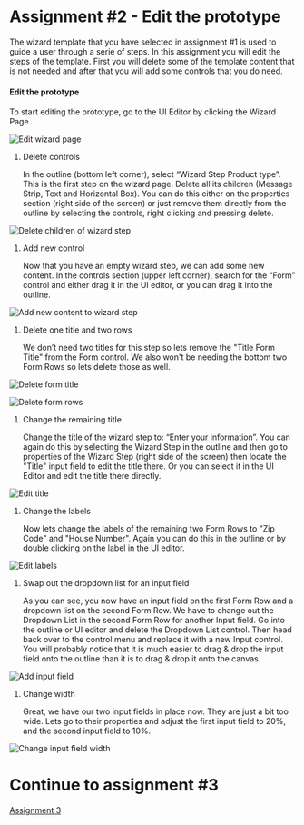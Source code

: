 # Assignment #2 - Edit the prototype
The wizard template that you have selected in assignment #1 is used to guide a user through a serie of steps. In this assignment you will edit the steps of the template. First you will delete some of the template content that is not needed and after that you will add some controls that you do need.

#### Edit the prototype
To start editing the prototype, go to the UI Editor by clicking the Wizard Page.

![Edit wizard page](https://github.com/Innov8ion-developer/SAP_Build_Assignments/blob/master/img/editThePrototype1.png)

1. Delete controls

   In the outline (bottom left corner), select “Wizard Step Product type”. This is the first step on the wizard page. Delete all its children (Message Strip, Text and Horizontal Box). You can do this either on the properties section (right side of the screen) or just remove them directly from the outline by selecting the controls, right clicking and pressing delete.

![Delete children of wizard step](https://github.com/Innov8ion-developer/SAP_Build_Assignments/blob/master/img/editThePrototype2.png)

1. Add new control

   Now that you have an empty wizard step, we can add some new content. In the controls section (upper left corner), search for the “Form” control and either drag it in the UI editor, or you can drag it into the outline.

![Add new content to wizard step](https://github.com/Innov8ion-developer/SAP_Build_Assignments/blob/master/img/editThePrototype3.png)

1. Delete one title and two rows

   We don’t need two titles for this step so lets remove the "Title Form Title" from the Form control. We also won't be needing the bottom two Form Rows so lets delete those as well.

![Delete form title](https://github.com/Innov8ion-developer/SAP_Build_Assignments/blob/master/img/editThePrototype4.png)

![Delete form rows](https://github.com/Innov8ion-developer/SAP_Build_Assignments/blob/master/img/editThePrototype5.png)

1. Change the remaining title

   Change the title of the wizard step to: “Enter your information”. You can again do this by selecting the Wizard Step in the outline and then go to properties of the Wizard Step (right side of the screen) then locate the "Title" input field to edit the title there. Or you can select it in the UI Editor and edit the title there directly.

![Edit title](https://github.com/Innov8ion-developer/SAP_Build_Assignments/blob/master/img/editThePrototype6.png)

1. Change the labels

   Now lets change the labels of the remaining two Form Rows to "Zip Code" and "House Number". Again you can do this in the outline or by double clicking on the label in the UI editor.

![Edit labels](https://github.com/Innov8ion-developer/SAP_Build_Assignments/blob/master/img/editThePrototype7.png)

1. Swap out the dropdown list for an input field

   As you can see, you now have an input field on the first Form Row and a dropdown list on the second Form Row. We have to change out the Dropdown List in the second Form Row for another Input field. Go into the outline or UI editor and delete the Dropdown List control. Then head back over to the control menu and replace it with a new Input control. You will probably notice that it is much easier to drag & drop the input field onto the outline than it is to drag & drop it onto the canvas.

![Add input field](https://github.com/Innov8ion-developer/SAP_Build_Assignments/blob/master/img/editThePrototype8.png)

1. Change width

   Great, we have our two input fields in place now. They are just a bit too wide. Lets go to their properties and adjust the first input field to 20%, and the second input field to 10%.

![Change input field width](https://github.com/Innov8ion-developer/SAP_Build_Assignments/blob/master/img/editThePrototype9.png)

# Continue to assignment #3
[Assignment 3](https://github.com/Innov8ion-developer/SAP_Build_Assignmentss/tree/3_)
